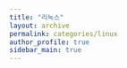 ```yaml
---
title: "리눅스"
layout: archive
permalink: categories/linux
author_profile: true
sidebar_main: true
---
```


